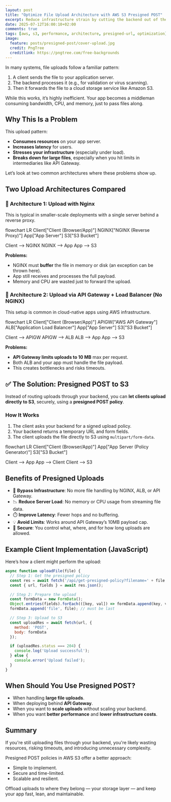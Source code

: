 ```yaml
---
layout: post
title: "Optimize File Upload Architecture with AWS S3 Presigned POST"
excerpt: Reduce infrastructure strain by cutting the backend out of the upload path.
date: 2025-07-12T16:00:10+02:00
comments: true
tags: [aws, s3, performance, architecture, presigned-url, optimization]
image:
  feature: posts/presigned-post/cover-upload.jpg
  credit: PngTree
  creditlink: https://pngtree.com/free-backgrounds
---
```


In many systems, file uploads follow a familiar pattern:

1. A client sends the file to your application server.
2. The backend processes it (e.g., for validation or virus scanning).
3. Then it forwards the file to a cloud storage service like Amazon S3.

While this works, it’s highly inefficient. Your app becomes a middleman consuming bandwidth, CPU, and memory, just to pass files along.

## Why This Is a Problem

This upload pattern:

- **Consumes resources** on your app server.
- **Increases latency** for users.
- **Stresses your infrastructure** (especially under load).
- **Breaks down for large files**, especially when you hit limits in intermediaries like API Gateway.

Let’s look at two common architectures where these problems show up.

## Two Upload Architectures Compared

### 🔸 Architecture 1: Upload with Nginx

This is typical in smaller-scale deployments with a single server behind a reverse proxy.

<div class="mermaid">
flowchart LR
  Client["Client (Browser/App)"]
  NGINX["NGINX (Reverse Proxy)"]
  App["App Server"]
  S3["S3 Bucket"]

  Client --> NGINX
  NGINX --> App
  App --> S3
</div>

**Problems:**

- NGINX must **buffer** the file in memory or disk (an exception can be thrown here).
- App still receives and processes the full payload.
- Memory and CPU are wasted just to forward the upload.

### 🔸 Architecture 2: Upload via API Gateway + Load Balancer (No NGINX)

This setup is common in cloud-native apps using AWS infrastructure.

<div class="mermaid">
flowchart LR
  Client["Client (Browser/App)"]
  APIGW["AWS API Gateway"]
  ALB["Application Load Balancer"]
  App["App Server"]
  S3["S3 Bucket"]

  Client --> APIGW
  APIGW --> ALB
  ALB --> App
  App --> S3
</div>

**Problems:**

- **API Gateway limits uploads to 10 MB** max per request.
- Both ALB and your app must handle the file payload.
- This creates bottlenecks and risks timeouts.

## ✅ The Solution: Presigned POST to S3

Instead of routing uploads through your backend, you can **let clients upload directly to S3**, securely, using a **presigned POST policy**.

### How It Works

1. The client asks your backend for a signed upload policy.
2. Your backend returns a temporary URL and form fields.
3. The client uploads the file directly to S3 using `multipart/form-data`.

<div class="mermaid">
flowchart LR
  Client["Client (Browser/App)"]
  App["App Server (Policy Generator)"]
  S3["S3 Bucket"]

  Client --> App
  App --> Client
  Client --> S3
</div>

## Benefits of Presigned Uploads

- 🚀 **Bypass Infrastructure**: No more file handling by NGINX, ALB, or API Gateway.
- 📉 **Reduce Server Load**: No memory or CPU usage from streaming file data.
- ⏱️ **Improve Latency**: Fewer hops and no buffering.
- 💡 **Avoid Limits**: Works around API Gateway’s 10MB payload cap.
- 🔐 **Secure**: You control what, where, and for how long uploads are allowed.

## Example Client Implementation (JavaScript)

Here’s how a client might perform the upload:

```js
async function uploadFile(file) {
  // Step 1: Get the presigned policy
  const res = await fetch('/api/get-presigned-policy?filename=' + file.name);
  const { url, fields } = await res.json();

  // Step 2: Prepare the upload
  const formData = new FormData();
  Object.entries(fields).forEach(([key, val]) => formData.append(key, val));
  formData.append('file', file); // must be last

  // Step 3: Upload to S3
  const uploadRes = await fetch(url, {
    method: 'POST',
    body: formData
  });

  if (uploadRes.status === 204) {
    console.log('Upload successful');
  } else {
    console.error('Upload failed');
  }
}
```

## When Should You Use Presigned POST?

- When handling **large file uploads**.
- When deploying behind **API Gateway**.
- When you want to **scale uploads** without scaling your backend.
- When you want **better performance** and **lower infrastructure costs**.

## Summary

If you're still uploading files through your backend, you're likely wasting resources, risking timeouts, and introducing unnecessary complexity.

Presigned POST policies in AWS S3 offer a better approach:

- Simple to implement.
- Secure and time-limited.
- Scalable and resilient.

Offload uploads to where they belong — your storage layer — and keep your app fast, lean, and maintainable.
